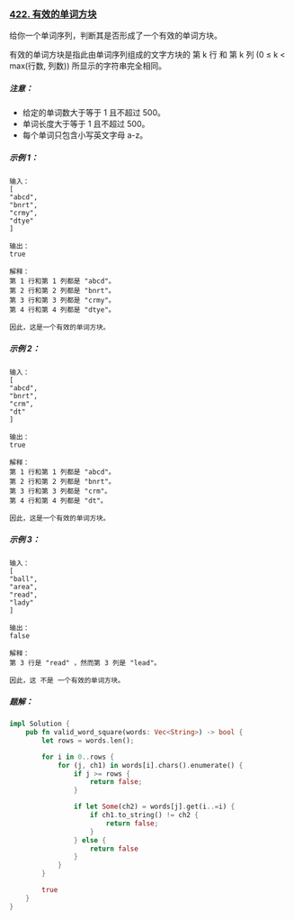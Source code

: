 ### [422. 有效的单词方块](https://leetcode.cn/problems/valid-word-square/)
给你一个单词序列，判断其是否形成了一个有效的单词方块。

有效的单词方块是指此由单词序列组成的文字方块的 第 k 行 和 第 k 列 (0 ≤ k < max(行数, 列数)) 所显示的字符串完全相同。

##### 注意：
- 给定的单词数大于等于 1 且不超过 500。
- 单词长度大于等于 1 且不超过 500。
- 每个单词只包含小写英文字母 a-z。


##### 示例 1：
```
输入：
[
"abcd",
"bnrt",
"crmy",
"dtye"
]

输出：
true

解释：
第 1 行和第 1 列都是 "abcd"。
第 2 行和第 2 列都是 "bnrt"。
第 3 行和第 3 列都是 "crmy"。
第 4 行和第 4 列都是 "dtye"。

因此，这是一个有效的单词方块。
```

##### 示例 2：
```
输入：
[
"abcd",
"bnrt",
"crm",
"dt"
]

输出：
true

解释：
第 1 行和第 1 列都是 "abcd"。
第 2 行和第 2 列都是 "bnrt"。
第 3 行和第 3 列都是 "crm"。
第 4 行和第 4 列都是 "dt"。

因此，这是一个有效的单词方块。
```

##### 示例 3：
```
输入：
[
"ball",
"area",
"read",
"lady"
]

输出：
false

解释：
第 3 行是 "read" ，然而第 3 列是 "lead"。

因此，这 不是 一个有效的单词方块。
```

##### 题解：
```rust
impl Solution {
    pub fn valid_word_square(words: Vec<String>) -> bool {
        let rows = words.len();

        for i in 0..rows {
            for (j, ch1) in words[i].chars().enumerate() {
                if j >= rows {
                    return false;
                }

                if let Some(ch2) = words[j].get(i..=i) {
                    if ch1.to_string() != ch2 {
                        return false;
                    }
                } else {
                    return false
                }
            }                  
        }

        true
    }
}
```
